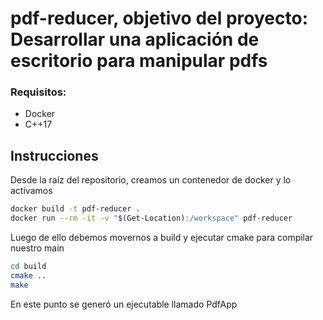 # pdf-reducer, objetivo del proyecto: Desarrollar una aplicación de escritorio para manipular pdfs

### Requisitos:
- Docker
- C++17
## Instrucciones
Desde la raíz del repositorio, creamos un contenedor de docker y lo activamos
`````bash
docker build -t pdf-reducer .
docker run --rm -it -v "$(Get-Location):/workspace" pdf-reducer
`````

Luego de ello  debemos movernos a build y ejecutar cmake para compilar nuestro main

`````bash
cd build
cmake ..
make
`````
En este punto se generó un ejecutable llamado PdfApp


